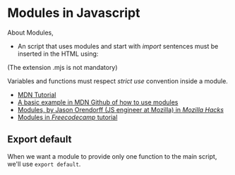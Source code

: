 # Modules in Javascript

About Modules,

- An script that uses modules and start with _import_ sentences must be inserted in the HTML using:

<script type="module" src="nameofthemodule.mjs"></script>

(The extension .mjs is not mandatory)

Variables and functions must respect _strict use_ convention inside a module.

- [MDN Tutorial](https://developer.mozilla.org/en-US/docs/Web/JavaScript/Guide/Modules)
- [A basic example in MDN Github of how to use modules](https://github.com/mdn/js-examples/tree/master/modulhttps://www.freecodecamp.org/news/javascript-modules-a-beginner-s-guide-783f7d7a5fcc/es/basic-modules)
- [Modules, by Jason Orendorff (JS engineer at Mozilla) in _Mozilla Hacks_](https://hacks.mozilla.org/2015/08/es6-in-depth-modules/)
- [Modules in _Freecodecamp_ tutorial]()

## Export default
When we want a module to provide only one function to the main script, we'll use `export default`.
